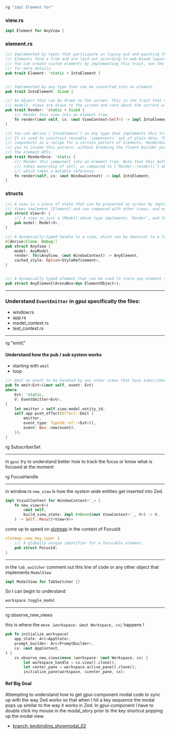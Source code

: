 
```rust
rg "impl Element for"
```

### view.rs

```rust
impl Element for AnyView {
```

### element.rs

```rust
/// Implemented by types that participate in laying out and painting the contents of a window.
/// Elements form a tree and are laid out according to web-based layout rules, as implemented by Taffy.
/// You can create custom elements by implementing this trait, see the module-level documentation
/// for more details.
pub trait Element: 'static + IntoElement {


/// Implemented by any type that can be converted into an element.
pub trait IntoElement: Sized {

/// An object that can be drawn to the screen. This is the trait that distinguishes `Views` from
/// models. Views are drawn to the screen and care about the current window's state, models are not and do not.
pub trait Render: 'static + Sized {
    /// Render this view into an element tree.
    fn render(&mut self, cx: &mut ViewContext<Self>) -> impl IntoElement;
}

/// You can derive [`IntoElement`] on any type that implements this trait.
/// It is used to construct reusable `components` out of plain data. Think of
/// components as a recipe for a certain pattern of elements. RenderOnce allows
/// you to invoke this pattern, without breaking the fluent builder pattern of
/// the element APIs.
pub trait RenderOnce: 'static {
    /// Render this component into an element tree. Note that this method
    /// takes ownership of self, as compared to [`Render::render()`] method
    /// which takes a mutable reference.
    fn render(self, cx: &mut WindowContext) -> impl IntoElement;
}
```

### structs

```rust
/// A view is a piece of state that can be presented on screen by implementing the [Render] trait.
/// Views implement [Element] and can composed with other views, and every window is created with a root view.
pub struct View<V> {
    /// A view is just a [Model] whose type implements `Render`, and the model is accessible via this field.
    pub model: Model<V>,
}

/// A dynamically-typed handle to a view, which can be downcast to a [View] for a specific type.
#[derive(Clone, Debug)]
pub struct AnyView {
    model: AnyModel,
    render: fn(&AnyView, &mut WindowContext) -> AnyElement,
    cached_style: Option<StyleRefinement>,
}


/// A dynamically typed element that can be used to store any element type.
pub struct AnyElement(ArenaBox<dyn ElementObject>);

```

---

### Understand `EventEmitter` in gpui specifically the files:

- window.rs
- app.rs
- model_context.rs
- test_context.rs

---

rg "emit\("

#### Understand how the pub / sub system works

- starting with `emit`
- loop

```rust
/// Emit an event to be handled by any other views that have subscribed via [ViewContext::subscribe].
pub fn emit<Evt>(&mut self, event: Evt)
where
    Evt: 'static,
    V: EventEmitter<Evt>,
{
    let emitter = self.view.model.entity_id;
    self.app.push_effect(Effect::Emit {
        emitter,
        event_type: TypeId::of::<Evt>(),
        event: Box::new(event),
    });
}
```

rg SubscriberSet

---

in `gpui` try to understand better how to track the focus or know what is focused at the moment

rg FocusHandle

---

in window.rs `new_view` is how the system wide entities get inserted into Zed.

```rust
impl VisualContext for WindowContext<'_> {
    fn new_view<V>(
        &mut self,
        build_view_state: impl FnOnce(&mut ViewContext<'_, V>) -> V,
    ) -> Self::Result<View<V>>
```

come up to speed on [slotmap](https://docs.rs/slotmap/1.0.7/slotmap/) in the context of FocusId

```rust
slotmap::new_key_type! {
    /// A globally unique identifier for a focusable element.
    pub struct FocusId;
}
```

---

in the `tab_switcher` comment out this line of code or any other object that implements `ModalView`

```rust
impl ModalView for TabSwitcher {}
```

So I can begin to understand

```rust
workspace.toggle_modal
```

---

rg observe_new_views

this is where the `move |workspace: &mut Workspace, cx|` happens !

```rust
pub fn initialize_workspace(
    app_state: Arc<AppState>,
    prompt_builder: Arc<PromptBuilder>,
    cx: &mut AppContext,
) {
    cx.observe_new_views(move |workspace: &mut Workspace, cx| {
        let workspace_handle = cx.view().clone();
        let center_pane = workspace.active_pane().clone();
        initialize_pane(workspace, &center_pane, cx);
```

#### Ref Big Goal

Attempting to understand how to get gpui-component modal code to sync up with the way Zed works
so that when I hit a key sequence the modal pops up similar to the way it works in Zed.
In gpui-component I have to double click my mouse in the modal_story prior to the key shortcut
popping up the modal view.

- [branch: keybinding_showmodal_02](https://github.com/stormasm/gpui-component/tree/keybinding_showmodal_02)

